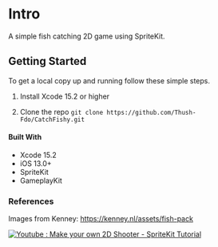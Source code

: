 # Intro
A simple fish catching 2D game using SpriteKit.

## Getting Started
To get a local copy up and running follow these simple steps.
1. Install Xcode 15.2 or higher

2. Clone the repo
`git clone https://github.com/Thush-Fdo/CatchFishy.git`


#### Built With
- Xcode 15.2
- iOS 13.0+
- SpriteKit
- GameplayKit

### References
Images from Kenney: https://kenney.nl/assets/fish-pack 

[![Youtube : Make your own 2D Shooter - SpriteKit Tutorial](https://i.pinimg.com/564x/98/ae/15/98ae159aa1bb8b4243fbe1f9e27d1b9f.jpg)](https://www.youtube.com/watch?v=c6T02QtQiKY)

